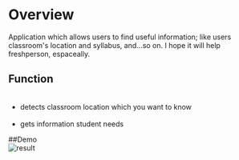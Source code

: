 <html>
<body>
<h1>Overview</h1>
Application which allows users to find useful information; like users classroom's location and syllabus, and...so on. I hope it will help freshperson, espaceally.

<h2>Function</h2>
<ul>
    <li>detects classroom location which you want to know</li> 
    <li>gets information student needs</li>
</ul>

##Demo<br>
![result](https://github.com/Eljefemasao/RyuMap/blob/master/demo/demo.gif)

</body>
</html>
